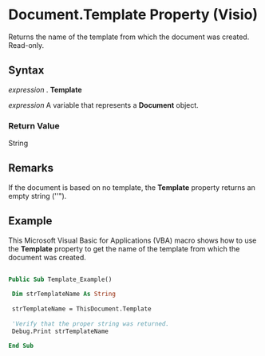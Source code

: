 
# Document.Template Property (Visio)

Returns the name of the template from which the document was created. Read-only.


## Syntax

 _expression_ . **Template**

 _expression_ A variable that represents a **Document** object.


### Return Value

String


## Remarks

If the document is based on no template, the  **Template** property returns an empty string (''").


## Example

This Microsoft Visual Basic for Applications (VBA) macro shows how to use the  **Template** property to get the name of the template from which the document was created.


```vb
 
Public Sub Template_Example() 
 
 Dim strTemplateName As String 
 
 strTemplateName = ThisDocument.Template 
 
 'Verify that the proper string was returned. 
 Debug.Print strTemplateName 
 
End Sub 

```

